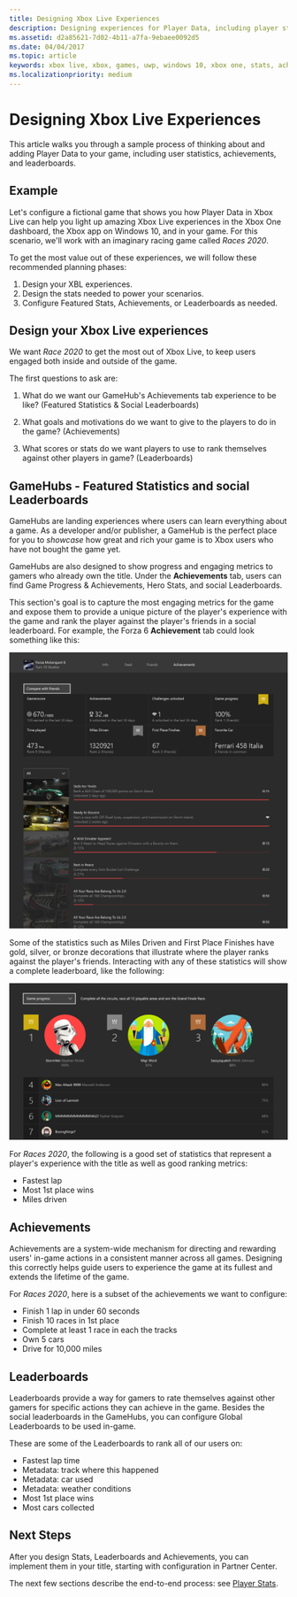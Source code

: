 ```yaml
---
title: Designing Xbox Live Experiences
description: Designing experiences for Player Data, including player stats, leaderboards, and achievements.
ms.assetid: d2a85621-7d02-4b11-a7fa-9ebaee0092d5
ms.date: 04/04/2017
ms.topic: article
keywords: xbox live, xbox, games, uwp, windows 10, xbox one, stats, achievements, leaderboards, design
ms.localizationpriority: medium
---
```


# Designing Xbox Live Experiences

This article walks you through a sample process of thinking about and adding Player Data to your game, including user statistics, achievements, and leaderboards.


## Example

Let's configure a fictional game that shows you how Player Data in Xbox Live can help you light up amazing Xbox Live experiences in the Xbox One dashboard, the Xbox app on Windows 10, and in your game.
For this scenario, we'll work with an imaginary racing game called _Races 2020_.

To get the most value out of these experiences, we will follow these recommended planning phases:
1. Design your XBL experiences.
2. Design the stats needed to power your scenarios.
3. Configure Featured Stats, Achievements, or Leaderboards as needed.


## Design your Xbox Live experiences

We want _Race 2020_ to get the most out of Xbox Live, to keep users engaged both inside and outside of the game.

The first questions to ask are:

1. What do we want our GameHub's Achievements tab experience to be like? (Featured Statistics & Social Leaderboards)

2. What goals and motivations do we want to give to the players to do in the game? (Achievements)

3. What scores or stats do we want players to use to rank themselves against other players in game? (Leaderboards)


## GameHubs - Featured Statistics and social Leaderboards

GameHubs are landing experiences where users can learn everything about a game.
As a developer and/or publisher, a GameHub is the perfect place for you to _showcase_ how great and rich your game is to Xbox users who have not bought the game yet.

GameHubs are also designed to show progress and engaging metrics to gamers who already own the title.
Under the **Achievements** tab, users can find Game Progress & Achievements, Hero Stats, and social Leaderboards.

This section's goal is to capture the most engaging metrics for the game and expose them to provide a unique picture of the player's experience with the game and rank the player against the player's friends in a social leaderboard.
For example, the Forza 6 **Achievement** tab could look something like this:

![Gamehub Image](live-designing-experiences-images/forza_gamehub.png)

Some of the statistics such as Miles Driven and First Place Finishes have gold, silver, or bronze decorations that illustrate where the player ranks against the player's friends.
Interacting with any of these statistics will show a complete leaderboard, like the following:

![Leaderboard](live-designing-experiences-images/progress_gamehub_lb.png)

 For _Races 2020_, the following is a good set of statistics that represent a player's experience with the title as well as good ranking metrics:
 * Fastest lap
 * Most 1st place wins
 * Miles driven


## Achievements

Achievements are a system-wide mechanism for directing and rewarding users' in-game actions in a consistent manner across all games.
Designing this correctly helps guide users to experience the game at its fullest and extends the lifetime of the game.

For _Races 2020_, here is a subset of the achievements we want to configure:
* Finish 1 lap in under 60 seconds
* Finish 10 races in 1st place
* Complete at least 1 race in each the tracks
* Own 5 cars
* Drive for 10,000 miles


##  Leaderboards

Leaderboards provide a way for gamers to rate themselves against other gamers for specific actions they can achieve in the game.
Besides the social leaderboards in the GameHubs, you can configure Global Leaderboards to be used in-game.

These are some of the Leaderboards to rank all of our users on:
* Fastest lap time
* Metadata: track where this happened
* Metadata: car used
* Metadata: weather conditions
* Most 1st place wins
* Most cars collected


## Next Steps

After you design Stats, Leaderboards and Achievements, you can implement them in your title, starting with configuration in Partner Center.

The next few sections describe the end-to-end process: see [Player Stats](stats-leaderboards/live-stats-leaderboards-nav.md).
